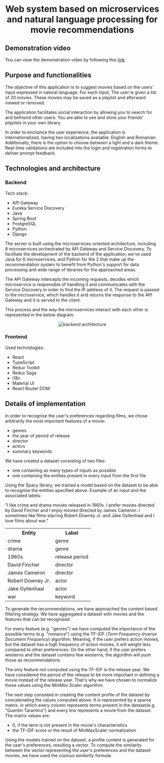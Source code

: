 # <p align="center">Web system based on microservices and natural language processing for movie recommendations</p>

## Demonstration video

You can view the demonstration video by following this [link](https://www.youtube.com/watch?v=I6_OlxD79qU).

## Purpose and functionalities

The objective of this application is to suggest movies based on the users' input expressed in natural language.
For each input, The user is given a list of 20 movies. These movies may be saved as a playlist and afterward viewed or removed.

The application facilitates social interaction by allowing you to search for and befriend other users. You are able to see and store your friends' playlists in your own library.

In order to enchance the user experience, the application is internationalized, having two localizations available: English and Romanian. Additionally, there is
the option to choose between a light and a dark theme. Real-time validations are included into the login and registration forms to deliver prompt feedback.

## Technologies and architecture

### Backend

Tech stack:

<ul>
<li>API Gateway</li>
<li>Eureka Service Discovery</li>
<li>Java</li>
<li>Spring Boot</li>
<li>PostgreSQL</li>
<li>Python</li>
<li>Django</li>
</ul>

The server is built using the microservices-oriented architecture, including 8 microservices orchestrated by API Gateway and Service Discovery. 
To facilitate the development of the backend of the application, we've used Java for 6 microservices, 
and Python for the 2 that make up the recommendation system to benefit from Python's support for data processing and wide range of libraries for the approached areas.


The API Gateway intercepts the incoming requests, decides which microservice is responsible of handling it and communicates with the Service Discovery in order to find the IP address of it.
The request is passed to the microservice, which handles it and returns the response to the API Gateway and it is served to the client. 

This process and the way the microservices interact with each other is represented in the below diagram:

<div align="center">
  <img src="https://i.imgur.com/yxWGCTq.png" alt="backend architecture">
</div>

### Frontend

Used technologies:

<ul>
<li>React</li>
<li>TypeScript</li>
<li>Redux Toolkit</li>
<li>Redux Saga</li>
<li>i18n</li>
<li>Material UI</li>
<li>React Router DOM</li>
</ul>

## Details of implementation

In order to recognise the user's preferences regarding films, we chose arbitrarily the most important features of a movie:
<ul>
  <li>genres</li>
  <li>the year of period of release</li>
  <li>director</li>
  <li>actors</li>
  <li>summary keywords</li>
</ul>

We have created a dataset consisting of two files: 
<ul>
  <li>one containing as many types of inputs as possible</li>
  <li>one containing the entities present in every input from the first file</li>
</ul>

Using the Spacy library, we trained a model based on the dataset to be able to recognise the entities specified above.
Example of an input and the associated labels:

 ”I like crime and drama movies released in 1960s. I prefer movies directed by David
 Fincher and I enjoy movies directed by James Cameron. I sometimes like films starring Robert
 Downey Jr. and Jake Gyllenhaal and I love films about war."

<div align="center">
<table>
  <tr>
    <th>
      Entity
    </th>
    <th>
      Label
    </th>
  </th>
</tr>
  <tr>
    <td>crime</td>
    <td>genre</td>
  </tr>
  <tr>
    <td>drama</td>
    <td>genre</td>
  </tr>
  <tr>
    <td>1960s</td>
    <td>release period</td>
  </tr>
  <tr>
    <td>David Fincher</td>
    <td>director</td>
  </tr>    
  <tr>
    <td>James Cameron</td>
    <td>director</td>
  </tr>
  <tr>
    <td>Robert Downey Jr.</td>
    <td>actor</td>
  </tr>
  <tr>
    <td>Jake Gyllenhaal</td>
    <td>actor</td>
  </tr>
  <tr>
    <td>war</td>
    <td>keyword</td>
  </tr>
</table>
</div>


To generate the recommendations, we have approached the content based filtering strategy. We have aggregated a dataset with movies and the features that can be recognised. 

For every feature (e.g. "genres") we have computed the importance of the possible terms (e.g. "romance") using the TF-IDF (<i>Term Frequency-Inverse Document Frequency</i>) algorithm. 
Meaning, if the user prefers action movies, but the dataset has a high frequency of action movies, it will weight less compared to other preferences. 
On the other hand, if the user prefers westerns and the dataset contains few westerns, the algorithm will push those as recommendations.

The only feature not computed using the TF-IDF is the release year. We have considered the period of the release to be more important in defining a movie instead of the release year. That's why
we have chosen to normalize these values using the <i>MinMax Scaler</i> algorithm.

The next step consisted in creating the content profile of the dataset by concatenating the values computed above. 
It is represented by a sparse matrix, in which every column represents terms present in the dataset(e.g. "Quentin Tarantino") and every line represents a movie from the dataset. The matrix values
are:
<ul>
  <li>0, if the term is not present in the movie's characteristics</li>
  <li>the TF-IDF score or the result of MinMaxScaler normalization</li>
</ul>

Using the models trained on the dataset, a profile content is generated for the user's preferences, resulting a vector. 
To compute the similarity between the vector representing the user's preferences and the dataset movies, we have used the <i>cosinus similarity</i> formula.
